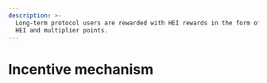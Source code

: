 ```yaml
---
description: >-
  Long-term protocol users are rewarded with HEI rewards in the form of escrowed
  HEI and multiplier points.
---
```


# Incentive mechanism

